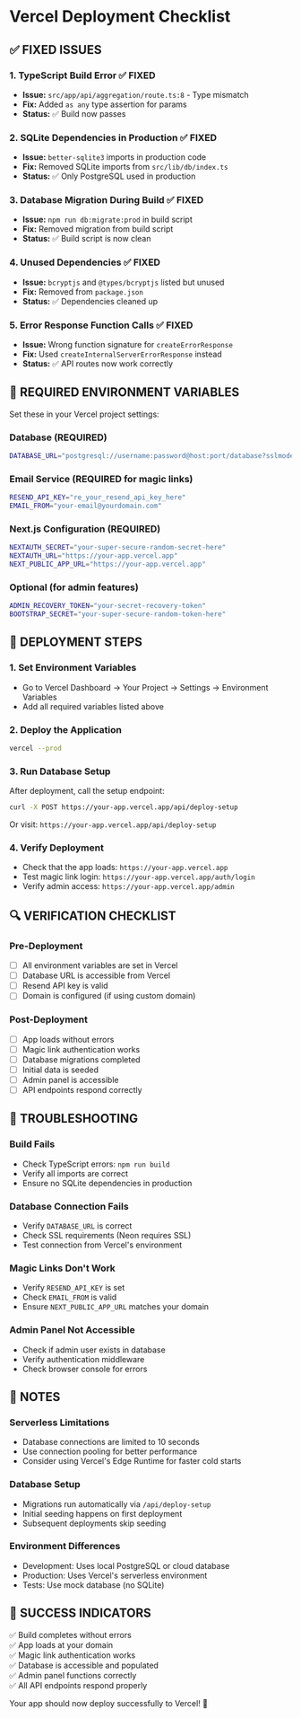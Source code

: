 # Vercel Deployment Checklist

## ✅ **FIXED ISSUES**

### 1. **TypeScript Build Error** ✅ FIXED
- **Issue:** `src/app/api/aggregation/route.ts:8` - Type mismatch
- **Fix:** Added `as any` type assertion for params
- **Status:** ✅ Build now passes

### 2. **SQLite Dependencies in Production** ✅ FIXED
- **Issue:** `better-sqlite3` imports in production code
- **Fix:** Removed SQLite imports from `src/lib/db/index.ts`
- **Status:** ✅ Only PostgreSQL used in production

### 3. **Database Migration During Build** ✅ FIXED
- **Issue:** `npm run db:migrate:prod` in build script
- **Fix:** Removed migration from build script
- **Status:** ✅ Build script is now clean

### 4. **Unused Dependencies** ✅ FIXED
- **Issue:** `bcryptjs` and `@types/bcryptjs` listed but unused
- **Fix:** Removed from `package.json`
- **Status:** ✅ Dependencies cleaned up

### 5. **Error Response Function Calls** ✅ FIXED
- **Issue:** Wrong function signature for `createErrorResponse`
- **Fix:** Used `createInternalServerErrorResponse` instead
- **Status:** ✅ API routes now work correctly

## 🔧 **REQUIRED ENVIRONMENT VARIABLES**

Set these in your Vercel project settings:

### **Database (REQUIRED)**
```bash
DATABASE_URL="postgresql://username:password@host:port/database?sslmode=require"
```

### **Email Service (REQUIRED for magic links)**
```bash
RESEND_API_KEY="re_your_resend_api_key_here"
EMAIL_FROM="your-email@yourdomain.com"
```

### **Next.js Configuration (REQUIRED)**
```bash
NEXTAUTH_SECRET="your-super-secure-random-secret-here"
NEXTAUTH_URL="https://your-app.vercel.app"
NEXT_PUBLIC_APP_URL="https://your-app.vercel.app"
```

### **Optional (for admin features)**
```bash
ADMIN_RECOVERY_TOKEN="your-secret-recovery-token"
BOOTSTRAP_SECRET="your-super-secure-random-token-here"
```

## 🚀 **DEPLOYMENT STEPS**

### 1. **Set Environment Variables**
- Go to Vercel Dashboard → Your Project → Settings → Environment Variables
- Add all required variables listed above

### 2. **Deploy the Application**
```bash
vercel --prod
```

### 3. **Run Database Setup**
After deployment, call the setup endpoint:
```bash
curl -X POST https://your-app.vercel.app/api/deploy-setup
```

Or visit: `https://your-app.vercel.app/api/deploy-setup`

### 4. **Verify Deployment**
- Check that the app loads: `https://your-app.vercel.app`
- Test magic link login: `https://your-app.vercel.app/auth/login`
- Verify admin access: `https://your-app.vercel.app/admin`

## 🔍 **VERIFICATION CHECKLIST**

### **Pre-Deployment**
- [ ] All environment variables are set in Vercel
- [ ] Database URL is accessible from Vercel
- [ ] Resend API key is valid
- [ ] Domain is configured (if using custom domain)

### **Post-Deployment**
- [ ] App loads without errors
- [ ] Magic link authentication works
- [ ] Database migrations completed
- [ ] Initial data is seeded
- [ ] Admin panel is accessible
- [ ] API endpoints respond correctly

## 🐛 **TROUBLESHOOTING**

### **Build Fails**
- Check TypeScript errors: `npm run build`
- Verify all imports are correct
- Ensure no SQLite dependencies in production

### **Database Connection Fails**
- Verify `DATABASE_URL` is correct
- Check SSL requirements (Neon requires SSL)
- Test connection from Vercel's environment

### **Magic Links Don't Work**
- Verify `RESEND_API_KEY` is set
- Check `EMAIL_FROM` is valid
- Ensure `NEXT_PUBLIC_APP_URL` matches your domain

### **Admin Panel Not Accessible**
- Check if admin user exists in database
- Verify authentication middleware
- Check browser console for errors

## 📝 **NOTES**

### **Serverless Limitations**
- Database connections are limited to 10 seconds
- Use connection pooling for better performance
- Consider using Vercel's Edge Runtime for faster cold starts

### **Database Setup**
- Migrations run automatically via `/api/deploy-setup`
- Initial seeding happens on first deployment
- Subsequent deployments skip seeding

### **Environment Differences**
- Development: Uses local PostgreSQL or cloud database
- Production: Uses Vercel's serverless environment
- Tests: Use mock database (no SQLite)

## 🎯 **SUCCESS INDICATORS**

✅ Build completes without errors  
✅ App loads at your domain  
✅ Magic link authentication works  
✅ Database is accessible and populated  
✅ Admin panel functions correctly  
✅ All API endpoints respond properly  

Your app should now deploy successfully to Vercel! 🚀 